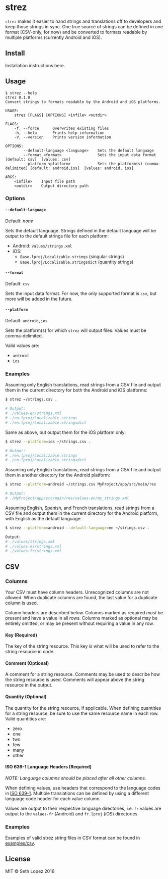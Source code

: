 # strez

`strez` makes it easier to hand strings and translations off to developers and
keep those strings in sync. One true source of strings can be defined in one
format (CSV-only, for now) and be converted to formats readable by multiple
platforms (currently Android and iOS).

## Install

Installation instructions here.

## Usage

```
$ strez --help
strez 0.1.0
Convert strings to formats readable by the Android and iOS platforms.

USAGE:
    strez [FLAGS] [OPTIONS] <infile> <outdir>

FLAGS:
    -f, --force      Overwrites existing files
    -h, --help       Prints help information
    -V, --version    Prints version information

OPTIONS:
        --default-language <language>    Sets the default language
        --format <format>                Sets the input data format [default: csv]  [values: csv]
        --platform <platform>            Sets the platform(s) (comma-delimited) [default: android,ios]  [values: android, ios]

ARGS:
    <infile>    Input file path
    <outdir>    Output directory path
```

### Options

#### `--default-language`

Default: _none_

Sets the default language. Strings defined in the default language will be
output to the default strings file for each platform:

- Android: `values/strings.xml`
- iOS:
    - `Base.lproj/Localizable.strings` (singular strings)
    - `Base.lproj/Localizable.stringsdict` (quantity strings)

#### `--format`

Default: `csv`

Sets the input data format. For now, the only supported format is `csv`, but
more will be added in the future.

#### `--platform`

Default: `android,ios`

Sets the platform(s) for which `strez` will output files. Values must be
comma-delimited.

Valid values are:

- `android`
- `ios`

### Examples

Assuming only English translations, read strings from a CSV file and output them
in the current directory for both the Android and iOS platforms:

```sh
$ strez ~/strings.csv .

# Output:
# ./values-en/strings.xml
# ./en.lproj/Localizable.strings
# ./en.lproj/Localizable.stringsdict
```

Same as above, but output them for the iOS platform only:

```sh
$ strez --platform=ios ~/strings.csv .

# Output:
# ./en.lproj/Localizable.strings
# ./en.lproj/Localizable.stringsdict
```

Assuming only English translations, read strings from a CSV file and output them
in another directory for the Android platform:

```sh
$ strez --platform=android ~/strings.csv MyProject/app/src/main/res

# Output:
# ./MyProject/app/src/main/res/values-en/my_strings.xml
```

Assuming English, Spanish, and French translations, read strings from a CSV file
and output them in the current directory for the Android platform, with English
as the default language:

```sh
$ strez --platform=android --default-language=en ~/strings.csv .

Output:
# ./values/strings.xml
# ./values-es/strings.xml
# ./values-fr/strings.xml
```

## CSV

### Columns

Your CSV must have column headers. Unrecognized columns are not allowed. When
duplicate columns are found, the last value for a duplicate column is used.

Column headers are described below. Columns marked as required _must_ be present
and have a value in all rows. Columns marked as optional may be entirely
omitted, or may be present without requiring a value in any row.

#### Key (Required)

The key of the string resource. This key is what will be used to refer to the
string resource in code.

#### Comment (Optional)

A comment for a string resource. Comments may be used to describe how the string
resource is used. Comments will appear above the string resource in the output.

#### Quantity (Optional)

The quantity for the string resource, if applicable. When defining quantities
for a string resource, be sure to use the same resource name in each row. Valid
quantities are:

- zero
- one
- two
- few
- many
- other

#### ISO 639-1 Language Headers (Required)

_NOTE: Language columns should be placed after all other columns._

When defining values, use headers that correspond to the language codes in
[ISO 639-1](https://en.wikipedia.org/wiki/List_of_ISO_639-1_codes). Multiple
translations can be defined by using a different language code header for each
value column.

Values are output to their respective language directories, i.e. `fr` values are
output to the `values-fr` (Android) and `fr.lproj` (iOS) directories.

### Examples

Examples of valid strez string files in CSV format can be found in
[examples/csv](examples/csv).

## License

MIT &copy; Seth Lopez 2016